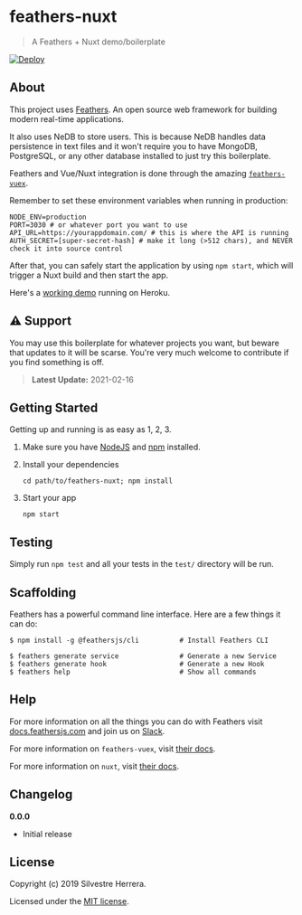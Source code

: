 # feathers-nuxt

> A Feathers + Nuxt demo/boilerplate

[![Deploy](https://www.herokucdn.com/deploy/button.svg)](https://heroku.com/deploy)

## About

This project uses [Feathers](http://feathersjs.com). An open source web framework for building modern real-time applications.

It also uses NeDB to store users. This is because NeDB handles data persistence in text files and it won't require you to have MongoDB, PostgreSQL, or any other database installed to just try this boilerplate.

Feathers and Vue/Nuxt integration is done through the amazing [`feathers-vuex`](https://github.com/feathers-plus/feathers-vuex).

Remember to set these environment variables when running in production:

```shell
NODE_ENV=production
PORT=3030 # or whatever port you want to use
API_URL=https://yourappdomain.com/ # this is where the API is running
AUTH_SECRET=[super-secret-hash] # make it long (>512 chars), and NEVER check it into source control
```

After that, you can safely start the application by using `npm start`, which will trigger a Nuxt build and then start the app.

Here's a [working demo](https://feathers-nuxt.herokuapp.com/) running on Heroku.

## ⚠️ Support

You may use this boilerplate for whatever projects you want, but beware that updates to it will be scarse. You're very much welcome to contribute if you find something is off.

> **Latest Update:** 2021-02-16

## Getting Started

Getting up and running is as easy as 1, 2, 3.

1. Make sure you have [NodeJS](https://nodejs.org/) and [npm](https://www.npmjs.com/) installed.
2. Install your dependencies

   ```
   cd path/to/feathers-nuxt; npm install
   ```

3. Start your app

   ```
   npm start
   ```

## Testing

Simply run `npm test` and all your tests in the `test/` directory will be run.

## Scaffolding

Feathers has a powerful command line interface. Here are a few things it can do:

```
$ npm install -g @feathersjs/cli          # Install Feathers CLI

$ feathers generate service               # Generate a new Service
$ feathers generate hook                  # Generate a new Hook
$ feathers help                           # Show all commands
```

## Help

For more information on all the things you can do with Feathers visit [docs.feathersjs.com](http://docs.feathersjs.com) and join us on [Slack](https://slack.feathersjs.com/).

For more information on `feathers-vuex`, visit [their docs](https://feathers-plus.github.io/v1/feathers-vuex/index.html).

For more information on `nuxt`, visit [their docs](https://nuxtjs.org/guide).

## Changelog

**0.0.0**

- Initial release

## License

Copyright (c) 2019 Silvestre Herrera.

Licensed under the [MIT license](LICENSE).
